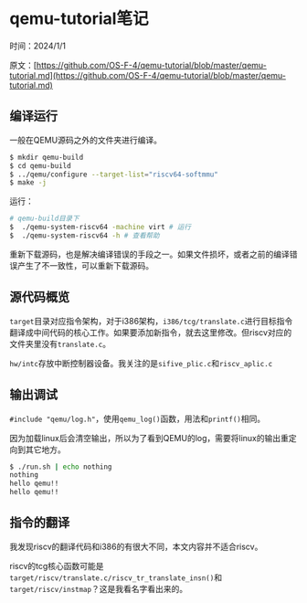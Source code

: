 ﻿# qemu-tutorial笔记

时间：2024/1/1

原文：[https://github.com/OS-F-4/qemu-tutorial/blob/master/qemu-tutorial.md](https://github.com/OS-F-4/qemu-tutorial/blob/master/qemu-tutorial.md)

## 编译运行

一般在QEMU源码之外的文件夹进行编译。

```bash
$ mkdir qemu-build
$ cd qemu-build
$ ../qemu/configure --target-list="riscv64-softmmu"
$ make -j
```

运行：

```bash
# qemu-build目录下
$  ./qemu-system-riscv64 -machine virt # 运行
$  ./qemu-system-riscv64 -h # 查看帮助
```

重新下载源码，也是解决编译错误的手段之一。如果文件损坏，或者之前的编译错误产生了不一致性，可以重新下载源码。

## 源代码概览

`target`目录对应指令架构，对于i386架构，`i386/tcg/translate.c`进行目标指令翻译成中间代码的核心工作。如果要添加新指令，就去这里修改。但riscv对应的文件夹里没有`translate.c`。

`hw/intc`存放中断控制器设备。我关注的是`sifive_plic.c`和`riscv_aplic.c`

## 输出调试

`#include "qemu/log.h"`，使用`qemu_log()`函数，用法和`printf()`相同。

因为加载linux后会清空输出，所以为了看到QEMU的log，需要将linux的输出重定向到其它地方。

```bash
$ ./run.sh | echo nothing
nothing
hello qemu!!
hello qemu!!
```

## 指令的翻译

我发现riscv的翻译代码和i386的有很大不同，本文内容并不适合riscv。

riscv的tcg核心函数可能是`target/riscv/translate.c/riscv_tr_translate_insn()`和`target/riscv/instmap`？这是我看名字看出来的。

